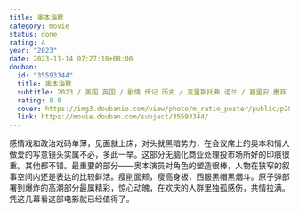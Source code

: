 ```yaml
---
title: 奥本海默
category: movie
status: done
rating: 4
year: "2023"
date: 2023-11-14 07:27:18+08:00
douban:
  id: "35593344"
  title: 奥本海默
  subtitle: 2023 / 美国 英国 / 剧情 传记 历史 / 克里斯托弗·诺兰 / 基里安·墨菲 艾米莉·布朗特
  rating: 8.8
  cover: https://img3.doubanio.com/view/photo/m_ratio_poster/public/p2897210097.jpg
  link: https://movie.douban.com/subject/35593344/
---
```


感情戏和政治戏码单薄，见面就上床，对头就黑暗势力，在会议席上的奥本和情人做爱的写意镜头实属不必，多此一举。这部分无脑化商业处理投市场所好的印痕很重。其他都不错。最重要的部分——奥本演员对角色的塑造很棒，人物在狭窄的叙事空间内还是表达的比较鲜活。瘦削面颊，瘦高身板，西服黑帽黑烟斗。原子弹部署到爆炸的高潮部分最属精彩，惊心动魄，在欢庆的人群里独孤感伤，共情拉满。凭这几幕看这部电影就已经值得了。
